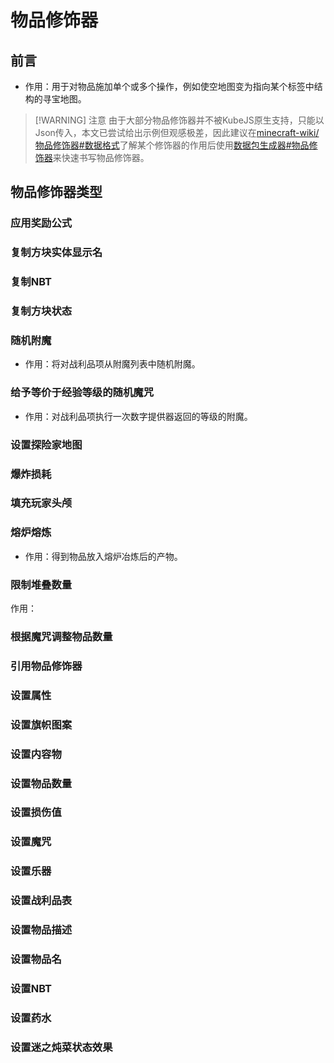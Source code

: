 # 物品修饰器

## 前言

- 作用：用于对物品施加单个或多个操作，例如使空地图变为指向某个标签中结构的寻宝地图。

<!-- - 数据格式：\{condition:"谓词类型", ...谓词的内容, function:"物品修饰器类型", ...物品修饰器的内容\} 参见：[minecraft-wiki/物品修饰器#数据格式](https://zh.minecraft.wiki/w/%E7%89%A9%E5%93%81%E4%BF%AE%E9%A5%B0%E5%99%A8#%E6%95%B0%E6%8D%AE%E6%A0%BC%E5%BC%8F)

- 参见：[minecraft-wiki/物品修饰器](https://zh.minecraft.wiki/w/%E7%89%A9%E5%93%81%E4%BF%AE%E9%A5%B0%E5%99%A8) -->

> [!WARNING] 注意
> 由于大部分物品修饰器并不被KubeJS原生支持，只能以Json传入，本文已尝试给出示例但观感极差，因此建议在[minecraft-wiki/物品修饰器#数据格式](https://zh.minecraft.wiki/w/%E7%89%A9%E5%93%81%E4%BF%AE%E9%A5%B0%E5%99%A8#%E6%95%B0%E6%8D%AE%E6%A0%BC%E5%BC%8F)了解某个修饰器的作用后使用[数据包生成器#物品修饰器](https://misode.github.io/item-modifier/)来快速书写物品修饰器。

## 物品修饰器类型

<!-- ## 战利品修饰器

- 用于修改战利品表中物品栈的函数。

- 战利品修饰器或战利品表物品函数就是[物品修饰器](https://zh.minecraft.wiki/w/%E7%89%A9%E5%93%81%E4%BF%AE%E9%A5%B0%E5%99%A8) -->

### 应用奖励公式

### 复制方块实体显示名

### 复制NBT

### 复制方块状态

### 随机附魔

- 作用：将对战利品项从附魔列表中随机附魔。

<!-- - 语句：enchantRandomly(附魔id数组);

- 示例：掉落了保护1的金苹果。

```js
ServerEvents.entityLootTables(event => {
    event.modifyEntity('minecraft:husk', loot => {
        loot.addPool(pool => {
            pool.addItem('minecraft:golden_apple', 5, 1)
            .enchantRandomly(['minecraft:protection'])
        })
    })
})
``` -->

### 给予等价于经验等级的随机魔咒

- 作用：对战利品项执行一次数字提供器返回的等级的附魔。

<!-- - 语句：.enchantWithLevels(数字提供器, 是否包含宝藏附魔);

- 示例：尸壳掉落一把30级附魔的铁剑。

```js
ServerEvents.entityLootTables(event => {
    event.modifyEntity('minecraft:husk', loot => {
        loot.addPool(pool => {
            pool.addItem(Item.of('minecraft:iron_sword', '{Damage:0}'), 5, 1)
            .enchantWithLevels(30, true)
        })
    })
})
``` -->

### 设置探险家地图

### 爆炸损耗

### 填充玩家头颅

### 熔炉熔炼

- 作用：得到物品放入熔炉冶炼后的产物。

<!-- - 语句：furnaceSmelt()

- 示例：尸壳死亡掉落橡木的熔炉冶炼产物。

```js
ServerEvents.entityLootTables(event => {
    event.modifyEntity('minecraft:husk', loot => {
        loot.addPool(pool => {
            pool.addItem('minecraft:oak_wood', 5, 1).furnaceSmelt()
            
        })
    })
})
``` -->

### 限制堆叠数量

作用：

### 根据魔咒调整物品数量

<!-- - 语句：lootingEnchant(每级抢夺掉落数-数字提供器, 战利品项总计最大掉落数);

- 示例：尸壳掉落金苹果，每多1级抢夺额外掉落1-2个，总共最多掉落6个。

```js
ServerEvents.entityLootTables(event => {
    event.modifyEntity('minecraft:husk', loot => {
        loot.addPool(pool => {
            pool.addItem('minecraft:golden_apple', 5, 1)
            .lootingEnchant([1, 2], 6) 
        })
    })
})
``` -->

### 引用物品修饰器

### 设置属性

### 设置旗帜图案

### 设置内容物

### 设置物品数量

### 设置损伤值

### 设置魔咒

### 设置乐器

### 设置战利品表

### 设置物品描述

### 设置物品名

### 设置NBT

### 设置药水

### 设置迷之炖菜状态效果
